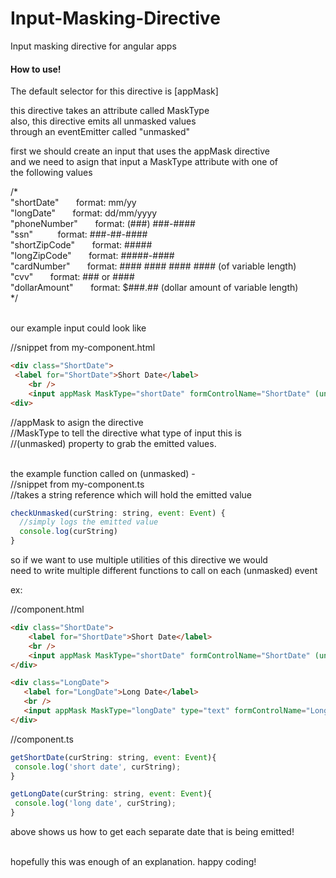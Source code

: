 # Input-Masking-Directive
Input masking directive for angular apps<br/>

<h4>How to use!</h4>

The default selector for this directive is [appMask] 

this directive takes an attribute called MaskType <br/>
also, this directive emits all unmasked values <br/>
through an eventEmitter called "unmasked" 

first we should create an input that uses the appMask directive <br/>
and we need to asign that input a MaskType attribute with one of <br/>
the following values <br/>

/* <br/>
 "shortDate"      &nbsp;&nbsp;&nbsp;&nbsp;&nbsp;&nbsp;format: mm/yy  <br/>
 "longDate"       &nbsp;&nbsp;&nbsp;&nbsp;&nbsp;&nbsp;format: dd/mm/yyyy <br/>
 "phoneNumber"    &nbsp;&nbsp;&nbsp;&nbsp;&nbsp;&nbsp;format: (###) ###-#### <br/>
 "ssn"            &nbsp;&nbsp;&nbsp;&nbsp;&nbsp;&nbsp;&nbsp;&nbsp;&nbsp;format: ###-##-#### <br/>
 "shortZipCode"   &nbsp;&nbsp;&nbsp;&nbsp;&nbsp;&nbsp;format: ##### <br/>
 "longZipCode"    &nbsp;&nbsp;&nbsp;&nbsp;&nbsp;&nbsp;format: #####-#### <br/>
 "cardNumber"     &nbsp;&nbsp;&nbsp;&nbsp;&nbsp;&nbsp;format: #### #### #### #### (of variable length) <br/>
 "cvv"            &nbsp;&nbsp;&nbsp;&nbsp;&nbsp;&nbsp;format: ### or #### <br/>
 "dollarAmount"   &nbsp;&nbsp;&nbsp;&nbsp;&nbsp;&nbsp;format: $###.## (dollar amount of variable length) <br/>
*/<br/><br/>

our example input could look like <br/>

//snippet from my-component.html  <br/>
```html
<div class="ShortDate"> 
 <label for="ShortDate">Short Date</label>
    <br />
    <input appMask MaskType="shortDate" formControlName="ShortDate" (unmasked)="checkUnmasked($event)">
<div>
```
//appMask to asign the directive <br/>
//MaskType to tell the directive what type of input this is <br/>
//(unmasked) property to grab the emitted values. <br/><br/>
 
the example function called on (unmasked) - <br/>
//snippet from my-component.ts<br/>
//takes a string reference which will hold the emitted value <br/>
```js
checkUnmasked(curString: string, event: Event) {
  //simply logs the emitted value 
  console.log(curString) 
}
```
  
so if we want to use multiple utilities of this directive we would <br/>
need to write multiple different functions to call on each (unmasked) event<br/>
  
ex:
  
//component.html
```html
<div class="ShortDate">
    <label for="ShortDate">Short Date</label>
    <br />
    <input appMask MaskType="shortDate" formControlName="ShortDate" (unmasked)="getShortDate($event)">
</div>

<div class="LongDate">
   <label for="LongDate">Long Date</label>
   <br />
   <input appMask MaskType="longDate" type="text" formControlName="LongDate" (unmasked)="getLongDate($event)">
</div>
```

//component.ts
```js
getShortDate(curString: string, event: Event){
 console.log('short date', curString);
}

getLongDate(curString: string, event: Event){
 console.log('long date', curString);
}
```

above shows us how to get each separate date that is being emitted!<br/><br/>

hopefully this was enough of an explanation. happy coding!


